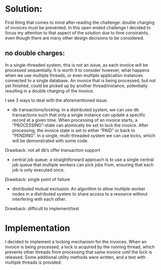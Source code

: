 # Solution:


First thing that comes to mind after reading the challenge: double charging of invoices must be prevented. In this open ended challenge I decided to focus my attention to that aspect of the solution due to time constraints, even though there are many other design decisions to be considered.



## no double charges:

In a single-threaded system, this is not an issue, as each invoice will be processed sequentially. It is worth it to consider however, what happens when we use multiple threads, or even multiple application instances connected to a single database. An invoice that is being processed, but not yet finished, could be picked up by another thread/instance, potentially resulting in a double charging of the invoice.

I see 3 ways to deal with the aforementioned issue:


- db transactions/locking:
  In a distributed system, we can use db transactions such that only a single instance can update a specific record at a given time. When processing of an invoice starts, a “PROCESSING”-state can atomically be set to lock the invoice. After processing, the invoice state is set to either “PAID” or back to “PENDING”. In a single, multi-threaded system we can use locks, which will be demonstrated with some code.

Drawback: not all db’s offer transaction support

- central job queue:
  a straightforward approach is to use a single central job queue that multiple workers can pick jobs from, ensuring that each job is only executed once.

Drawback: single point of failure

- distributed mutual exclusion:
  An algorithm to allow multiple worker nodes in a distributed system to share access to a resource without interfering with each other.

Drawback: difficult to implement/test

# Implementation

I decided to implement a locking mechanism for the invoices. When an invoice is being processed, a lock is acquired by the running thread, which prevents other threads from processing that same invoice until the lock is released.
Some additional utility methods were written, and a test with multiple threads is provided.